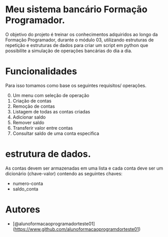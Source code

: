 
# Meu sistema bancário Formação Programador.

O objetivo do projeto é treinar os conhecimentos adquiridos ao longo da Formação Programador, durante o módulo 03, utilizando estruturas de repetição e estruturas de dados para criar um script em python que possibilite a simulação de operações bancárias do dia a dia.

# Funcionalidades
 Para isso tomamos como base os seguintes requisitos/ operações.
 
0. Um menu com seleção de operação
1. Criação de contas 
2. Remoção de contas 
3. Listagem de todas as contas criadas 
4. Adicionar saldo 
5. Remover saldo
6. Transferir valor entre contas
7. Consultar saldo de uma conta especifica

# estrutura de dados.

As contas devem ser armazenadas em uma lista e cada conta deve ser um dicionário (chave-valor) contendo as seguintes chaves:

- numero-conta 
- saldo_conta

# Autores 

- [@alunoformacaoprogramadorteste01] (https://www.github.com/alunoformacaoprogramdorteste01)

